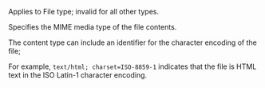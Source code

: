 Applies to File type; invalid for all other types.

Specifies the MIME media type of the file contents.

The content type can include an identifier for the character encoding of the file;

For example, `text/html; charset=ISO-8859-1` indicates that the file is HTML text in the ISO Latin-1 character encoding.